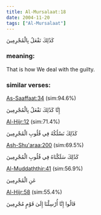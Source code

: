 ```yaml
---
title: Al-Mursalaat:18
date: 2004-11-20
tags: ["Al-Mursalaat"]
---
```

كَذَٰلِكَ نَفْعَلُ بِالْمُجْرِمِينَ
### meaning: 
That is how We deal with the guilty.
### similar verses: 

[As-Saaffaat:34](/37/34) (sim:94.6%)

إِنَّا كَذَٰلِكَ نَفْعَلُ بِالْمُجْرِمِينَ

[Al-Hijr:12](/15/12) (sim:71.4%)

كَذَٰلِكَ نَسْلُكُهُ فِي قُلُوبِ الْمُجْرِمِينَ

[Ash-Shu'araa:200](/26/200) (sim:69.5%)

كَذَٰلِكَ سَلَكْنَاهُ فِي قُلُوبِ الْمُجْرِمِينَ

[Al-Muddaththir:41](/74/41) (sim:56.9%)

عَنِ الْمُجْرِمِينَ

[Al-Hijr:58](/15/58) (sim:55.4%)

قَالُوا إِنَّا أُرْسِلْنَا إِلَىٰ قَوْمٍ مُجْرِمِينَ
